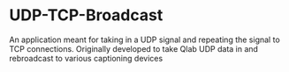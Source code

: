 # UDP-TCP-Broadcast
An application meant for taking in a UDP signal and repeating the signal to TCP connections. Originally developed to take Qlab UDP data in and rebroadcast to various captioning devices
